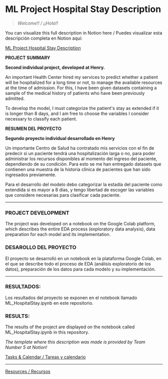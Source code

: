 # ML Project Hospital Stay Description

> *Welcome!! / ¡¡Hola!!*
> 

You can visualize this full description in Notion here / Puedes visualizar esta descripción completa en Notion aquí:

[ML Project Hospital Stay Description](https://www.notion.so/ML-Project-Hospital-Stay-Description-61be0eb3402b4381aebe521582fb9f64)

**PROJECT SUMMARY**

**Second individual project, developed at Henry.**

An important Health Center hired my services to predict whether a patient will be hospitalized for a long time or not, to manage the available resources at the time of admission. For this, I have been given datasets containing a sample of the medical history of patients who have been previously admitted.

To develop the model, I must categorize the patient's stay as extended if it is longer than 8 days, and I am free to choose the variables I consider necessary to classify each patient.

**RESUMEN DEL PROYECTO**

**Segundo proyecto individual desarrollado en Henry**

Un importante Centro de Salud ha contratado mis servicios con el fin de predecir si un paciente tendrá una hospitalización larga o no, para poder administrar los recursos disponibles al momento del ingreso del paciente, dependiendo de su condición. Para esto se me han entregado datasets que contienen una muestra de la historia clínica de pacientes que han sido ingresados previamente.

Para el desarrollo del modelo debo categorizar la estadía del paciente como extendida si es mayor a 8 días, y tengo libertad de escoger las variables que considere necesarias para clasificar cada paciente.

---

### PROJECT DEVELOPMENT

The project was developed on a notebook on the Google Colab platform, which describes the entire EDA process (exploratory data analysis), data preparation for each model and its implementation.

### DESAROLLO DEL PROYECTO

El proyecto se desarrolló en un notebook en la plataforma Google Colab, en el que se describe todo el proceso de EDA (análisis exploratorio de los datos), preparación de los datos para cada modelo y su implementación.

---

### RESULTADOS:

Los resultados del proyecto se exponen en el notebook llamado ML_HospitalStay.ipynb en este repositorio.

### RESULTS:

The results of the project are displayed on the notebook called ML_HospitalStay.ipynb in this repository.

*The template where this description was made is provided by Team Number 5 at Notion!* 

[Tasks & Calendar / Tareas y calendario](https://www.notion.so/3af7cdb8eddb44f891242b15e828f991)

---

[Resources / Recursos](https://www.notion.so/822bb3e2fa6f4d7b85d27eeee0be6b7d)